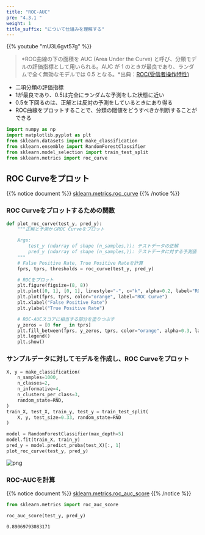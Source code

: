 ```yaml
---
title: "ROC-AUC"
pre: "4.3.1 "
weight: 1
title_suffix: "について仕組みを理解する"
---
```


{{% youtube "mU3L6gvt57g" %}}

> *ROC曲線の下の面積を AUC (Area Under the Curve) と呼び、分類モデルの評価指標として用いられる。AUC が 1 のときが最良であり、ランダムで全く無効なモデルでは 0.5 となる。*出典：[ROC(受信者操作特性)](https://ja.wikipedia.org/wiki/%E5%8F%97%E4%BF%A1%E8%80%85%E6%93%8D%E4%BD%9C%E7%89%B9%E6%80%A7)

- 二項分類の評価指標
- 1が最良であり、0.5は完全にランダムな予測をした状態に近い
- 0.5を下回るのは、正解とは反対の予測をしているときにあり得る
- ROC曲線をプロットすることで、分類の閾値をどうすべきか判断することができる


```python
import numpy as np
import matplotlib.pyplot as plt
from sklearn.datasets import make_classification
from sklearn.ensemble import RandomForestClassifier
from sklearn.model_selection import train_test_split
from sklearn.metrics import roc_curve
```

## ROC Curveをプロット
{{% notice document %}}
[sklearn.metrics.roc_curve](https://scikit-learn.org/stable/modules/generated/sklearn.metrics.roc_curve.html)
{{% /notice %}}

### ROC Curveをプロットするための関数


```python
def plot_roc_curve(test_y, pred_y):
    """正解と予測からROC Curveをプロット

    Args:
        test_y (ndarray of shape (n_samples,)): テストデータの正解
        pred_y (ndarray of shape (n_samples,)): テストデータに対する予測値
    """
    # False Positive Rate, True Positive Rateを計算
    fprs, tprs, thresholds = roc_curve(test_y, pred_y)

    # ROCをプロット
    plt.figure(figsize=(8, 8))
    plt.plot([0, 1], [0, 1], linestyle="-", c="k", alpha=0.2, label="ROC-AUC=0.5")
    plt.plot(fprs, tprs, color="orange", label="ROC Curve")
    plt.xlabel("False Positive Rate")
    plt.ylabel("True Positive Rate")

    # ROC-AUCスコアに相当する部分を塗りつぶす
    y_zeros = [0 for _ in tprs]
    plt.fill_between(fprs, y_zeros, tprs, color="orange", alpha=0.3, label="ROC-AUC")
    plt.legend()
    plt.show()
```

### サンプルデータに対してモデルを作成し、ROC Curveをプロット


```python
X, y = make_classification(
    n_samples=1000,
    n_classes=2,
    n_informative=4,
    n_clusters_per_class=3,
    random_state=RND,
)
train_X, test_X, train_y, test_y = train_test_split(
    X, y, test_size=0.33, random_state=RND
)

model = RandomForestClassifier(max_depth=5)
model.fit(train_X, train_y)
pred_y = model.predict_proba(test_X)[:, 1]
plot_roc_curve(test_y, pred_y)
```


    
![png](/images/eval/classification/ROC-AUC_files/ROC-AUC_6_0.png)
    


### ROC-AUCを計算
{{% notice document %}}
[sklearn.metrics.roc_auc_score](https://scikit-learn.org/stable/modules/generated/sklearn.metrics.roc_auc_score.html)
{{% /notice %}}


```python
from sklearn.metrics import roc_auc_score

roc_auc_score(test_y, pred_y)
```




    0.89069793083171


